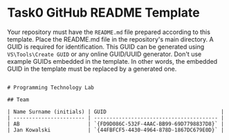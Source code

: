 # Task0 GitHub README Template

Your repository must have the `README.md` file prepared according to this template. Place the README.md file in the repository's main directory. A GUID is required for identification. This GUID can be generated using `VS\Tools\Create GUID` or any online GUID/UUID generator. Don't use example GUIDs embedded in the template. In other words, the embedded GUID in the template must be replaced by a generated one.

``` TXT

# Programming Technology Lab

## Team

| Name Surname (initials) | GUID                                     |
| ----------------------- | ---------------------------------------- |
| AB                      | `{FD9D086C-532F-4AAC-BB99-69D7798837D8}` |
| Jan Kowalski            | `{44FBFCF5-4430-4964-878D-1867DC679E0D}` |

```
